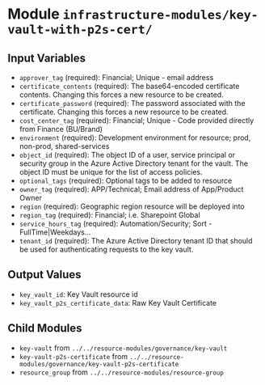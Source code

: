 
# Module `infrastructure-modules/key-vault-with-p2s-cert/`

## Input Variables
* `approver_tag` (required): Financial; Unique - email address
* `certificate_contents` (required): The base64-encoded certificate contents. Changing this forces a new resource to be created.
* `certificate_password` (required): The password associated with the certificate. Changing this forces a new resource to be created.
* `cost_center_tag` (required): Financial; Unique - Code provided directly from Finance (BU/Brand)
* `environment` (required): Development environment for resource; prod, non-prod, shared-services
* `object_id` (required): The object ID of a user, service principal or security group in the Azure Active Directory tenant for the vault. The object ID must be unique for the list of access policies.
* `optional_tags` (required): Optional tags to be added to resource
* `owner_tag` (required): APP/Technical; Email address of App/Product Owner
* `region` (required): Geographic region resource will be deployed into
* `region_tag` (required): Financial; i.e. Sharepoint Global
* `service_hours_tag` (required): Automation/Security; Sort -FullTime\|Weekdays...
* `tenant_id` (required): The Azure Active Directory tenant ID that should be used for authenticating requests to the key vault.

## Output Values
* `key_vault_id`: Key Vault resource id
* `key_vault_p2s_certificate_data`: Raw Key Vault Certificate

## Child Modules
* `key-vault` from `../../resource-modules/governance/key-vault`
* `key-vault-p2s-certificate` from `../../resource-modules/governance/key-vault-p2s-certificate`
* `resource_group` from `../../resource-modules/resource-group`

